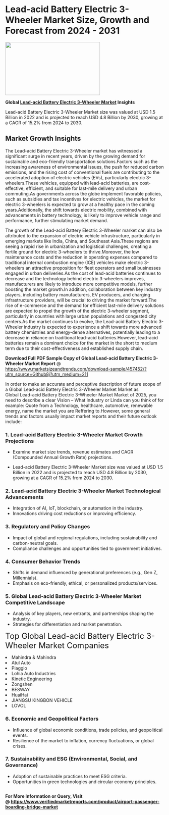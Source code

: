 <H1>Lead-acid Battery Electric 3-Wheeler Market Size, Growth and Forecast from 2024 - 2031</H1><img class="aligncenter size-medium wp-image-584254" src="https://thirdeyenews.in/wp-content/uploads/2024/09/Global-Market-Research-300x168.jpeg" alt="" width="300" height="168" /><p><strong>Global&nbsp;<a href="https://www.marketsizeandtrends.com/download-sample/457452/?utm_source=Github8j?utm_medium=211">Lead-acid Battery Electric 3-Wheeler Market</a> Insights</strong></p><p>Lead-acid Battery Electric 3-Wheeler Market size was valued at USD 1.5 Billion in 2022 and is projected to reach USD 4.8 Billion by 2030, growing at a CAGR of 15.2% from 2024 to 2030.</p><p><h2>Market Growth Insights</h2> <p>The Lead-acid Battery Electric 3-Wheeler market has witnessed a significant surge in recent years, driven by the growing demand for sustainable and eco-friendly transportation solutions.Factors such as the increasing awareness of environmental issues, the push for reduced carbon emissions, and the rising cost of conventional fuels are contributing to the accelerated adoption of electric vehicles (EVs), particularly electric 3-wheelers.These vehicles, equipped with lead-acid batteries, are cost-effective, efficient, and suitable for last-mile delivery and urban commuting.As governments across the globe implement favorable policies, such as subsidies and tax incentives for electric vehicles, the market for electric 3-wheelers is expected to grow at a healthy pace in the coming years.Additionally, the shift towards electric mobility, combined with advancements in battery technology, is likely to improve vehicle range and performance, further stimulating market demand.</p> <p>The growth of the Lead-acid Battery Electric 3-Wheeler market can also be attributed to the expansion of electric vehicle infrastructure, particularly in emerging markets like India, China, and Southeast Asia.These regions are seeing a rapid rise in urbanization and logistical challenges, creating a fertile ground for electric 3-wheelers to thrive.Moreover, the low maintenance costs and the reduction in operating expenses compared to traditional internal combustion engine (ICE) vehicles make electric 3-wheelers an attractive proposition for fleet operators and small businesses engaged in urban deliveries.As the cost of lead-acid batteries continues to decrease and the technology behind electric 3-wheelers improves, manufacturers are likely to introduce more competitive models, further boosting the market growth.In addition, collaboration between key industry players, including battery manufacturers, EV producers, and charging infrastructure providers, will be crucial to driving the market forward.The rise of e-commerce and the demand for efficient last-mile delivery solutions are expected to propel the growth of the electric 3-wheeler segment, particularly in countries with large urban populations and congested city centers.As the market continues to evolve, the Lead-acid Battery Electric 3-Wheeler industry is expected to experience a shift towards more advanced battery chemistries and energy-dense alternatives, potentially leading to a decrease in reliance on traditional lead-acid batteries.However, lead-acid batteries remain a dominant choice for the market in the short to medium term due to their cost-effectiveness and established supply chain.<p><span class=""><strong>Download Full PDF Sample Copy of Global Lead-acid Battery Electric 3-Wheeler Market Report</strong> @ <a href="https://www.marketsizeandtrends.com/download-sample/457452/?utm_source=Github8j?utm_medium=211" target="_blank">https://www.marketsizeandtrends.com/download-sample/457452/?utm_source=Github8j?utm_medium=211</a></span></p><p>In order to make an accurate and perceptive description of future scope of a Global&nbsp;Lead-acid Battery Electric 3-Wheeler Market Market as Global&nbsp;Lead-acid Battery Electric 3-Wheeler Market Market of 2025, you need to describe a clear Vision &ndash; What Industry or Linda can you think of for example: Quote from a Technology, healthcare, automotive, renewable energy, name the market you are Reffering to.However, some general trends and factors usually impact market reports and their future outlook include:</p><h3>1.&nbsp;<strong>Lead-acid Battery Electric 3-Wheeler Market Growth Projections</strong></h3><ul><li>Examine market size trends, revenue estimates and CAGR (Compounded Annual Growth Rate) projections.</li><li><p>Lead-acid Battery Electric 3-Wheeler Market size was valued at USD 1.5 Billion in 2022 and is projected to reach USD 4.8 Billion by 2030, growing at a CAGR of 15.2% from 2024 to 2030.</p></li></ul><h3>2.&nbsp;<strong>Lead-acid Battery Electric 3-Wheeler Market Technological Advancements</strong></h3><ul><li>Integration of AI, IoT, blockchain, or automation in the industry.</li><li>Innovations driving cost reductions or improving efficiency.</li></ul><h3>3.&nbsp;<strong>Regulatory and Policy Changes</strong></h3><ul><li>Impact of global and regional regulations, including sustainability and carbon-neutral goals.</li><li>Compliance challenges and opportunities tied to government initiatives.</li></ul><h3>4.&nbsp;<strong>Consumer Behavior Trends</strong></h3><ul><li>Shifts in demand influenced by generational preferences (e.g., Gen Z, Millennials).</li><li>Emphasis on eco-friendly, ethical, or personalized products/services.</li></ul><h3>5.&nbsp;<strong>Global Lead-acid Battery Electric 3-Wheeler Market Competitive Landscape</strong></h3><ul><li>Analysis of key players, new entrants, and partnerships shaping the industry.</li><li>Strategies for differentiation and market penetration.</li></ul><p data-pm-slice="1 1 []"><span style="color: inherit; font-family: inherit; font-size: 25px;">Top Global Lead-acid Battery Electric 3-Wheeler Market Companies</span></p><div class="" data-test-id=""><p><li>Mahindra & Mahindra</li><li> Atul Auto</li><li> Piaggio</li><li> Lohia Auto Industries</li><li> Kinetic Engineering</li><li> Zongshen</li><li> BESWAY</li><li> HuaiHai</li><li> JIANGSU KINGBON VEHICLE</li><li> LOVOL</li></p></div><h3>6.&nbsp;<strong>Economic and Geopolitical Factors</strong></h3><ul><li>Influence of global economic conditions, trade policies, and geopolitical events.</li><li>Resilience of the market to inflation, currency fluctuations, or global crises.</li></ul><h3>7.&nbsp;<strong>Sustainability and ESG (Environmental, Social, and Governance)</strong></h3><ul><li>Adoption of sustainable practices to meet ESG criteria.</li><li>Opportunities in green technologies and circular economy principles.</li></ul><h2><strong style="font-size: 14px;">For More Information or Query, Visit @&nbsp;</strong><a style="background-color: #ffffff; font-size: 14px;" href="https://www.marketsizeandtrends.com/report/lead-acid-battery-electric-3-wheeler-market/" target="_blank">https://www.verifiedmarketreports.com/product/airport-passenger-boarding-bridge-market</a></h2>